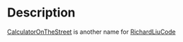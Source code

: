 # Description
[CalculatorOnTheStreet](https://github.com/CalculatorOnTheStreet) is another name for [RichardLiuCode](https://github.com/richardliucode)
